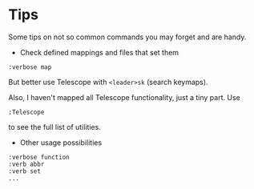 # Tips

Some tips on not so common commands you may forget and are handy.

- Check defined mappings and files that set them

```
:verbose map
```

But better use Telescope with `<leader>sk` (search keymaps).

Also, I haven't mapped all Telescope functionality, just a tiny part. Use
```
:Telescope
```

to see the full list of utilities.

- Other usage possibilities

```
:verbose function
:verb abbr
:verb set
...
```
